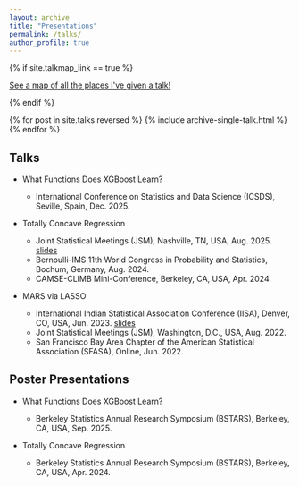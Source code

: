 ```yaml
---
layout: archive
title: "Presentations"
permalink: /talks/
author_profile: true
---
```


{% if site.talkmap_link == true %}

<p style="text-decoration:underline;"><a href="/talkmap.html">See a map of all the places I've given a talk!</a></p>

{% endif %}

{% for post in site.talks reversed %}
  {% include archive-single-talk.html %}
{% endfor %}

## Talks

- What Functions Does XGBoost Learn?
  - International Conference on Statistics and Data Science (ICSDS), Seville, Spain, Dec. 2025.

- Totally Concave Regression
  - Joint Statistical Meetings (JSM), Nashville, TN, USA, Aug. 2025. [slides](/files/JSM_Aug2025.pdf)
  - Bernoulli-IMS 11th World Congress in Probability and Statistics, Bochum, Germany, Aug. 2024.
  - CAMSE-CLIMB Mini-Conference, Berkeley, CA, USA, Apr. 2024.

- MARS via LASSO
  - International Indian Statistical Association Conference (IISA), Denver, CO, USA, Jun. 2023. [slides](/files/IISA_2023.pdf)
  - Joint Statistical Meetings (JSM), Washington, D.C., USA, Aug. 2022.
  - San Francisco Bay Area Chapter of the American Statistical Association (SFASA), Online, Jun. 2022.


## Poster Presentations

- What Functions Does XGBoost Learn?
  - Berkeley Statistics Annual Research Symposium (BSTARS), Berkeley, CA, USA, Sep. 2025.

- Totally Concave Regression
  - Berkeley Statistics Annual Research Symposium (BSTARS), Berkeley, CA, USA, Apr. 2024.